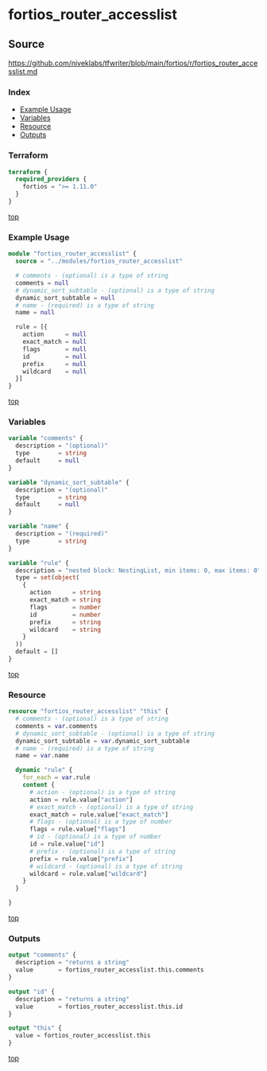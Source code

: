 # fortios_router_accesslist

## Source

https://github.com/niveklabs/tfwriter/blob/main/fortios/r/fortios_router_accesslist.md

### Index

- [Example Usage](#example-usage)
- [Variables](#variables)
- [Resource](#resource)
- [Outputs](#outputs)

### Terraform

```terraform
terraform {
  required_providers {
    fortios = ">= 1.11.0"
  }
}
```

[top](#index)

### Example Usage

```terraform
module "fortios_router_accesslist" {
  source = "../modules/fortios_router_accesslist"

  # comments - (optional) is a type of string
  comments = null
  # dynamic_sort_subtable - (optional) is a type of string
  dynamic_sort_subtable = null
  # name - (required) is a type of string
  name = null

  rule = [{
    action      = null
    exact_match = null
    flags       = null
    id          = null
    prefix      = null
    wildcard    = null
  }]
}
```

[top](#index)

### Variables

```terraform
variable "comments" {
  description = "(optional)"
  type        = string
  default     = null
}

variable "dynamic_sort_subtable" {
  description = "(optional)"
  type        = string
  default     = null
}

variable "name" {
  description = "(required)"
  type        = string
}

variable "rule" {
  description = "nested block: NestingList, min items: 0, max items: 0"
  type = set(object(
    {
      action      = string
      exact_match = string
      flags       = number
      id          = number
      prefix      = string
      wildcard    = string
    }
  ))
  default = []
}
```

[top](#index)

### Resource

```terraform
resource "fortios_router_accesslist" "this" {
  # comments - (optional) is a type of string
  comments = var.comments
  # dynamic_sort_subtable - (optional) is a type of string
  dynamic_sort_subtable = var.dynamic_sort_subtable
  # name - (required) is a type of string
  name = var.name

  dynamic "rule" {
    for_each = var.rule
    content {
      # action - (optional) is a type of string
      action = rule.value["action"]
      # exact_match - (optional) is a type of string
      exact_match = rule.value["exact_match"]
      # flags - (optional) is a type of number
      flags = rule.value["flags"]
      # id - (optional) is a type of number
      id = rule.value["id"]
      # prefix - (optional) is a type of string
      prefix = rule.value["prefix"]
      # wildcard - (optional) is a type of string
      wildcard = rule.value["wildcard"]
    }
  }

}
```

[top](#index)

### Outputs

```terraform
output "comments" {
  description = "returns a string"
  value       = fortios_router_accesslist.this.comments
}

output "id" {
  description = "returns a string"
  value       = fortios_router_accesslist.this.id
}

output "this" {
  value = fortios_router_accesslist.this
}
```

[top](#index)